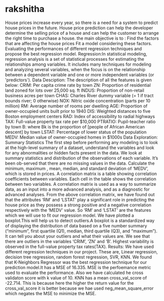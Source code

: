 # rakshitha
House prices increase every year, so there is a need for a system to predict house prices in the future. House price prediction can help the developer determine the selling price of a house and can help the customer to arrange the right time to purchase a house.
the main objective is to :
Find the factors that are affecting the house prices
Fit a model considering these factors.
Evaluating the performances of different regression techniques and propose the best regression model.
Regression:In statistical modeling, regression analysis is a set of statistical processes for estimating the relationships among variables. It includes many techniques for modeling and analyzing several variables, when the focus is on the relationship between a dependent variable and one or more independent variables (or 'predictors').
Data Desciption:
The description of all the features is given below:
CRIM: Per capita crime rate by town ZN: Proportion of residential land zoned for lots over 25,000 sq. ft INDUS: Proportion of non-retail business acres per town CHAS: Charles River dummy variable (= 1 if tract bounds river; 0 otherwise) NOX: Nitric oxide concentration (parts per 10 million) RM: Average number of rooms per dwelling AGE: Proportion of owner-occupied units built prior to 1940 DIS: Weighted distances to five Boston employment centers RAD: Index of accessibility to radial highways TAX: Full-value property tax rate per $10,000 PTRATIO: Pupil-teacher ratio by town B: where Bk is the proportion of [people of African American descent] by town LSTAT: Percentage of lower status of the population MEDV: Median value of owner-occupied homes in $1000s
Data Exploration:
Summary Statistics The first step before performing any modeling is to look at the high-level summary of a dataset, understand the variables and look for any abnormalities or hidden facts present in the data. We look at summary statistics and distribution of the observations of each variable. It’s been ob-served that there are no missing values in the data. Calculate the minimum, maximum , mean, median, and standard deviation of ‘MEDV’, which is stored in prices.
A correlation matrix is a table showing correlation coefficients between variables. Each cell in the table shows the correlation between two variables. A correlation matrix is used as a way to summarize data, as an input into a more advanced analysis, and as a diagnostic for advanced analyses. From the above correlation matrix, we have found out that the attributes ‘RM’ and ‘LSTAT’ play a significant role in predicting the house price as they possess a strong positive and a negative correlation respectively with the ‘MEDV’ value. So ‘RM’ and ‘LSTAT’ are the features which we will use to fit our regression model.
We have plotted a boxplot.This will help us to detect outliers.A boxplot is a standardized way of displaying the distribution of data based on a five number summary (“minimum”, first quartile (Q1), median, third quartile (Q3), and “maximum”). It can tell you about your outliers and what their values are. We see that there are outliers in the variables ‘CRIM’, ‘ZN’ and ‘B’. Highest variability is observed in the full-value property tax rates(TAX).
Results:
We have used different regression techniques in our project. These are, Linear regression, decision tree regression, random forest regression, SVR, KNN. We found that K-Neighbors Regressor was the best regression technique for our prediction model.It has a MSE of 16.335. MSE is the perfoemance metric used to evaluate the performance. Also we have calculated he cross validaton score with k value of 10. KNN has a mean cross_val_score of -22.714. This is because here the higher the return value for the cross_val_score it is better because we hae used neg_mean_square_error which negates the MSE to minimize the MSE.
